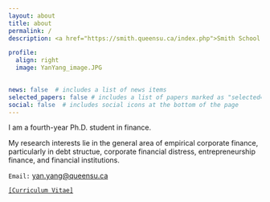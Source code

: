 ```yaml
---
layout: about
title: about
permalink: /
description: <a href="https://smith.queensu.ca/index.php">Smith School of Business</a>, <a href="https://www.queensu.ca/">Queen's University</a>. 

profile:
  align: right
  image: YanYang_image.JPG
 

news: false  # includes a list of news items
selected_papers: false # includes a list of papers marked as "selected={true}"
social: false  # includes social icons at the bottom of the page
---
```



I am a fourth-year Ph.D. student in finance.

My research interests lie in the general area of empirical corporate finance, particularly in debt structue, corporate financial distress, entrepreneurship finance, and financial institutions. 

`Email:` yan.yang@queensu.ca

<a href="https://smith.queensu.ca/ConversionDocs/PHD/current_phd_students_CV/Yan-Yang.pdf">`[Curriculum Vitae]`</a>
